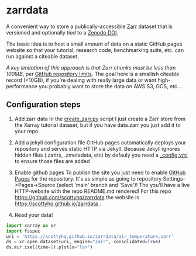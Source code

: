 # zarrdata
A convenient way to store a publically-accessible [Zarr](https://zarr.readthedocs.io/en/stable/) dataset that is versioned and optionally tied to a [Zenodo DOI](https://guides.github.com/activities/citable-code/). 

The basic idea is to host a small amount of data on a static GitHub pages website so that your tutorial, research code, benchmarking suite, etc. can run against a citeable dataset.

*A key limitation of this approach is that Zarr chunks must be less than 100MB*, per [GitHub repository limits](https://docs.github.com/en/github/managing-large-files/what-is-my-disk-quota#file-and-repository-size-limitations). The goal here is a smallish citeable record (<10GB), if you're dealing with really large data or want high-performance you probably want to store the data on AWS S3, GCS, etc...

## Configuration steps

1. Add zarr data
In the [create_zarr.py](./create_zarr.py) script I just create a Zarr store from the Xarray tutorial dataset, but if you have data.zarr you just add it to your repo

1. Add a jekyll configuration file
GitHub pages automatically deploys your repository and serves static HTTP via Jekyll. Because Jekyll ignores hidden files (.zattrs, .zmetadata, etc) by defauly you need a [_config.yml](./_config_yml) to ensure those files are added

1. Enable github pages
To publish the site you just need to enable [GitHub Pages](https://guides.github.com/features/pages/) for the repository. It's as simple as going to repository Settings->Pages->Source (select 'main' branch and 'Save')! The you'll have a live HTTP-website with the repo README.md rendered! For this repo https://github.com/scottyhq/zarrdata the website is https://scottyhq.github.io/zarrdata . 

1. Read your data!
```python
import xarray as xr
import fsspec
uri = 'https://scottyhq.github.io/zarrdata/air_temperature.zarr'
ds = xr.open_dataset(uri, engine="zarr", consolidated=True)
ds.air.isel(time=1).plot(x="lon")
```